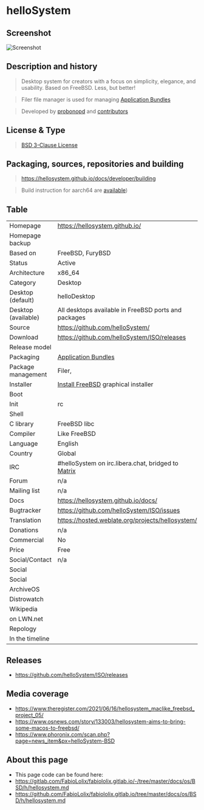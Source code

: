 # helloSystem

## Screenshot

![Screenshot](https://github.com/helloSystem/hello/blob/master/screenshots/20210611-desktop-0.5.png?raw=true)


## Description and history

> Desktop system for creators with a focus on simplicity, elegance, and usability. Based on FreeBSD. Less, but better!

> Filer file manager is used for managing [Application Bundles](https://hellosystem.github.io/docs/developer/application-bundles)

> Developed by [probonopd](https://github.com/probonopd) and [contributors](https://hellosystem.github.io/docs/developer/acknowledgements.html)


## License & Type

> [BSD 3-Clause License](https://github.com/helloSystem/ISO/blob/experimental/LICENSE)


## Packaging, sources, repositories and building

>

> <https://hellosystem.github.io/docs/developer/building>

> Build instruction for aarch64 are [available](https://hellosystem.github.io/docs/developer/rpi))

## Table


|                       |  |
|-----------------------|--|
| Homepage              | <https://hellosystem.github.io/> |
| Homepage backup       |  |
| Based on              | FreeBSD, FuryBSD |
| Status                | Active |
| Architecture          | x86_64 |
| Category              | Desktop |
| Desktop (default)     | helloDesktop |
| Desktop (available)   | All desktops available in FreeBSD ports and packages |
| Source                | <https://github.com/helloSystem/> |
| Download              | <https://github.com/helloSystem/ISO/releases> |
| Release model         |  |
| Packaging             | [Application Bundles](https://hellosystem.github.io/docs/developer/application-bundles) |
| Package management    | Filer,  |
| Installer             | [Install FreeBSD](https://hellosystem.github.io/docs/user/components/utilities/install) graphical installer |
| Boot                  |  |
| Init                  | rc |
| Shell                 |  |
| C library             | FreeBSD libc |
| Compiler              | Like FreeBSD |
| Language              | English |
| Country               | Global |
| IRC                   | #helloSystem on irc.libera.chat, bridged to [Matrix](https://matrix.to/#/%23helloSystem:matrix.org) |
| Forum                 | n/a |
| Mailing list          | n/a |
| Docs                  | <https://hellosystem.github.io/docs/> |
| Bugtracker            | <https://github.com/helloSystem/ISO/issues> |
| Translation           | <https://hosted.weblate.org/projects/hellosystem/> |
| Donations             | n/a |
| Commercial            | No |
| Price                 | Free |
| Social/Contact        | n/a |
| Social                |  |
| Social                |  |
| ArchiveOS             |  |
| Distrowatch           |  |
| Wikipedia             |  |
| on LWN.net            |  |
| Repology              |  |
| In the timeline       |  |


## Releases

* <https://github.com/helloSystem/ISO/releases>


## Media coverage

* <https://www.theregister.com/2021/06/16/hellosystem_maclike_freebsd_project_05/>
* <https://www.osnews.com/story/133003/hellosystem-aims-to-bring-some-macos-to-freebsd/>
* <https://www.phoronix.com/scan.php?page=news_item&px=helloSystem-BSD>


## About this page

* This page code can be found here:
* <https://gitlab.com/FabioLolix/fabiololix.gitlab.io/-/tree/master/docs/os/BSD/h/hellosystem.md>
* <https://github.com/FabioLolix/fabiololix.gitlab.io/tree/master/docs/os/BSD/h/hellosystem.md>
